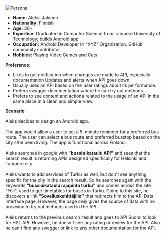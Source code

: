 ![Persona](https://cloud.githubusercontent.com/assets/17976243/24036923/71770c86-0b04-11e7-957d-eac7bcbf9b0a.png)



* **Name:** Aleksi Jokinen
* **Nationality:** Finnish
* **Age:** 30+
* **Expertise:** Graduated in Computer Science from Tampere University of Technology; builds Android app
* **Occupation:** Android Developer in "XYZ" Organization, GitHub community contributor
* **Hobbies:** Playing Video Games and Cats

**Preference:**

* Likes to get notification when changes are made to API, especially documentation Updates and alerts when API goes down.
* Usually uses an API based on the user ratings about its performance.
* Prefers swagger documentation where he can try out methods.
* Prefers to see content and actions related to the usage of an API in the same place in a clean and simple view.


**Scenario**


Aleks decides to design an Android app.
<br></br>
The app would allow a user to set a 5-minute reminder for a preferred bus route. The user can select a bus route and preferred busstop based on the city s/he been living. The app is functional across Finland.
<br></br>
Aleks searches in google with **"bussiaikataulu API"** and sees that the search result is returning APIs designed specifically for Helsinki and Tampere city.
<br></br>
Aleks wants to add services of Turku as well, but don't see anything specific for the city in the search result.
So he searches again with the keywords **"bussiaikataulu rajapinta turku"** and comes across the site "Föli", used to get timetables for buses in Turku.
Going to this site, he discovers a link **"Sovelluskehittäjille"** that redirects him to the API Data Interface page.
However, the page only gives the source of data with no provision to try out methods used in the API.
<br></br>
Aleks returns to the previous search result and goes to API Suomi to look for HSL API. However, he doesn't see any rating or review for the API. Also he can't find any swagger or link to any other documentation for the API.
